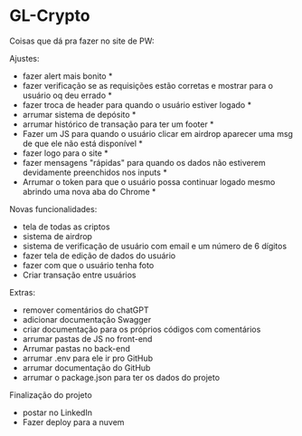 # GL-Crypto

Coisas que dá pra fazer no site de PW:

Ajustes:

- fazer alert mais bonito *
- fazer verificação se as requisições estão corretas e mostrar para o usuário oq deu errado *
- fazer troca de header para quando o usuário estiver logado *
- arrumar sistema de depósito *
- arrumar histórico de transação para ter um footer *
- Fazer um JS para quando o usuário clicar em airdrop aparecer uma msg de que ele não está disponível *
- fazer logo para o site *
- fazer mensagens "rápidas" para quando os dados não estiverem devidamente preenchidos nos inputs *
- Arrumar o token para que o usuário possa continuar logado mesmo abrindo uma nova aba do Chrome  *

Novas funcionalidades:
- tela de todas as criptos
- sistema de airdrop
- sistema de verificação de usuário com email e um número de 6 dígitos 
- fazer tela de edição de dados do usuário 
- fazer com que o usuário tenha foto
- Criar transação entre usuários 

Extras:
- remover comentários do chatGPT 
- adicionar documentação Swagger
- criar documentação para os próprios códigos com comentários 
- arrumar pastas de JS no front-end 
- Arrumar pastas no back-end 
- arrumar .env para ele ir pro GitHub 
- arrumar documentação do GitHub 
- arrumar o package.json para ter os dados do projeto 

Finalização do projeto 
- postar no LinkedIn 
- Fazer deploy para a nuvem